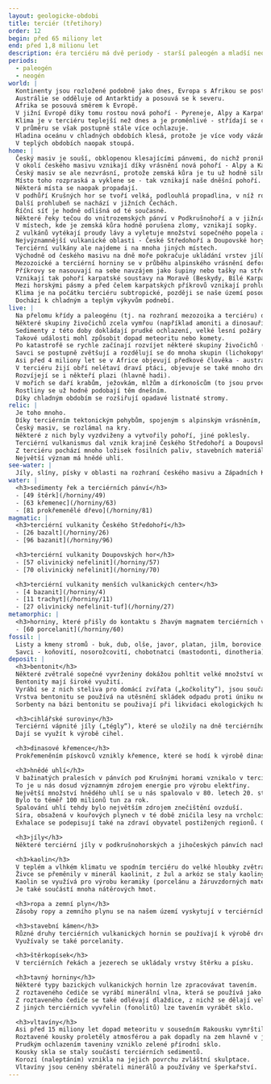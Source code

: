 ```yaml
---
layout: geologicke-obdobi
title: terciér (třetihory)
order: 12
begin: před 65 miliony let
end: před 1,8 milionu let
description: éra terciéru má dvě periody - starší paleogén a mladší neogén
periods:
  - paleogén
  - neogén
world: |
  Kontinenty jsou rozložené podobně jako dnes, Evropa s Afrikou se postupně vzdalují od Severní a Jižní Ameriky a Atlantský oceán mezi nimi se rozšiřuje.
  Austrálie se odděluje od Antarktidy a posouvá se k severu.
  Afrika se posouvá směrem k Evropě.
  V jižní Evropě díky tomu rostou nová pohoří - Pyreneje, Alpy a Karpaty.
  Klima je v terciéru teplejší než dnes a je proměnlivé - střídají se chladnější a teplejší období.
  V průměru se však postupně stále více ochlazuje.
  Hladina oceánu v chladných obdobích klesá, protože je více vody vázáno v ledovcích.
  V teplých obdobích naopak stoupá.
home: |
  Český masiv je souší, obklopenou klesajícími pánvemi, do nichž proniká moře.
  V okolí českého masivu vznikají díky vrásnění nová pohoří - Alpy a Karpaty.
  Český masiv se ale nezvrásní, protože zemská kůra je tu už hodně silná.
  Místo toho rozpraská a vyklene se - tak vznikají naše dněšní pohoří.
  Některá místa se naopak propadají.
  V podhůří Krušných hor se tvoří velká, podlouhlá propadlina, v níž rostou bažinaté pralesy - později zde vzniknou sloje hnědého uhlí.
  Další prohlubeň se nachází v jižních Čechách.
  Říční síť je hodně odlišná od té současné.
  Některé řeky tečou do vnitrozemských pánví v Podkrušnohoří a v jižních Čechách, jiné odtékají k východu, do moře, které zaplavuje velkou část Moravy.
  V místech, kde je zemská kůra hodně porušena zlomy, vznikají sopky.
  Z vulkánů vytékají proudy lávy a vyletuje množství sopečného popela a bomb.
  Nejvýznamnější vulkanické oblasti - České Středohoří a Doupovské hory - vznikají v souvislosti se zlomy v Podkrušnohoří.
  Terciérní vulkány ale najdeme i na mnoha jiných místech.
  Východně od českého masivu na dně moře pokračuje ukládání vrstev jílů, písků a vápenců. 
  Mezozoické a terciérní horniny se v průběhu alpinského vrásnění deformují, a v podobě obrovských desek - příkrovů - se nasouvají od východu k západu a severozápadu na český masiv.
  Příkrovy se nasouvají na sebe navzájem jako šupiny nebo tašky na střeše.
  Vznikají tak pohoří karpatské soustavy na Moravě (Beskydy, Bílé Karpaty, aj.) v sousedních zemích - na Slovensku a v Polsku.
  Mezi horskými pásmy a před čelem karpatských příkrovů vznikají prohlubně, v nichž se ukládají mořské nebo sladkovodní sedimenty.
  Klima je na počátku terciéru subtropické, později se naše území posouvá více k severu, do mírného pásma.
  Dochází k chladným a teplým výkyvům podnebí.
live: |
  Na přelomu křídy a paleogénu (tj. na rozhraní mezozoika a terciéru) dochází k náhlé změně prostředí, která hodně ovlivní život na Zemi.
  Některé skupiny živočichů zcela vymřou (například amoniti a dinosauři).
  Sedimenty z této doby dokládají prudké ochlazení, velké lesní požáry a vlny tsunami.
  Takové události mohl způsobit dopad meteoritu nebo komety.
  Po katastrofě se rychle začínají rozvíjet některé skupiny živočichů (zejména savci a ptáci).
  Savci se postupně zvětšují a rozdělují se do mnoha skupin (lichokopytníci, sudokopytníci, chobotnatci, hlodavci, netopýři, šelmy, kytovci, primáti).
  Asi před 4 miliony let se v Africe objevují předkové člověka - australopithékové a později i skuteční lidé.
  V terciéru žijí obří nelétaví draví ptáci, objevuje se také mnoho druhů zpěvných ptáků.
  Rozvíjejí se i někteří plazi (hlavně hadi).
  V mořích se daří krabům, ježovkám, mlžům a dírkonošcům (to jsou prvoci, kteří si staví vápnité schránky).
  Rostliny se už hodně podobají těm dnešním.
  Díky chladným obdobím se rozšiřují opadavé listnaté stromy.
relic: |
  Je toho mnoho.
  Díky terciérním tektonickým pohybům, spojeným s alpinským vrásněním, vznikl reliéf naší krajiny.
  Český masiv, se rozlámal na kry.
  Některé z nich byly vyzdviženy a vytvořily pohoří, jiné poklesly.
  Terciérní vulkanismus dal vznik krajině Českého Středohoří a Doupovských hor a také osamělým vrcholům, jakým je např. hora Říp.
  Z terciéru pochází mnoho ložisek fosilních paliv, stavebních materiálů a průmyslových nerostů.
  Největší význam má hnědé uhlí.
see-water: |
  Jíly, slíny, písky v oblasti na rozhraní českého masivu a Západních Karpat.
water: |
  <h3>sedimenty řek a terciérních pánví</h3>
  - [49 štěrk](/horniny/49)
  - [63 křemenec](/horniny/63)
  - [81 prokřemenělé dřevo](/horniny/81)
magmatic: |
  <h3>terciérní vulkanity Českého Středohoří</h3>
  - [26 bazalt](/horniny/26)
  - [96 bazanit](/horniny/96)

  <h3>terciérní vulkanity Doupovských hor</h3>
  - [57 olivinický nefelinit](/horniny/57)
  - [70 olivinický nefelinit](/horniny/70)

  <h3>terciérní vulkanity menších vulkanických center</h3>
  - [4 bazanit](/horniny/4)
  - [11 trachyt](/horniny/11)
  - [27 olivinický nefelinit-tuf](/horniny/27)
metamorphic: |
  <h3>horniny, které přišly do kontaktu s žhavým magmatem terciérních vulkanitů </h3>
  - [60 porcelanit](/horniny/60)
fossil: |
  Listy a kmeny stromů - buk, dub, olše, javor, platan, jilm, borovice.
  Savci - koňovití, nosorožcovití, chobotnatci (mastodonti, dinotheria), hmyzožravci, hlodavci, šelmy, vačnatci; plazi - krokodýli, hadi, ještěři, želvy; obojživelníci - žáby; ryby; ptáci.
deposit: |
  <h3>bentonit</h3>
  Některé zvětralé sopečné vyvrženiny dokážou pohltit velké množství vody.
  Bentonity mají široké využití.
  Vyrábí se z nich steliva pro domácí zvířata („kočkolity“), jsou součástí formovacích směsí ve slévárenství.
  Vrstva bentonitu se používá na utěsnění skládek odpadu proti úniku nebezpečných látek.
  Sorbenty na bázi bentonitu se použivají při likvidaci ekologických havárií.

  <h3>cihlářské suroviny</h3>
  Terciérní vápnité jíly („tégly“), které se uložily na dně terciérního moře, najdeme na mnoha místech Moravy.
  Dají se využít k výrobě cihel.

  <h3>dinasové křemence</h3>
  Prokřemeněním pískovců vznikly křemence, které se hodí k výrobě dinasu - křemenné žáruvzdorné hmoty, používané např. na vyzdívky sklářských a ocelářských pecí.

  <h3>hnědé uhlí</h3>
  V bažinatých pralesích v pánvích pod Krušnými horami vznikalo v terciéru hnědé uhlí.
  To je u nás dosud významným zdrojem energie pro výrobu elektřiny.
  Největší množství hnědého uhlí se u nás spalovalo v 80. letech 20. století.
  Bylo to téměř 100 milionů tun za rok.
  Spalování uhlí tehdy bylo největším zdrojem znečištění ovzduší.
  Síra, obsažená v kouřových plynech v té době zničila lesy na vrcholcích Krušných hor.
  Exhalace se podepisují také na zdraví obyvatel postižených regionů. Od 90. let se kouřové plyny čistí a současně došlo ke snížení spotřeby uhlí, situace se tím o něco zlepšila.

  <h3>jíly</h3>
  Některé terciérní jíly v podkrušnohorských a jihočeských pánvích nacházejí uplatnění v keramickém průmyslu.

  <h3>kaolin</h3>
  V teplém a vlhkém klimatu ve spodním terciéru do velké hloubky zvětrávaly žuly na Karlovarsku a karbonské arkózy na Plzeňsku.
  Živce se přeměnily v minerál kaolinit, z žul a arkóz se staly kaoliny.
  Kaolin se využívá pro výrobu keramiky (porcelánu a žáruvzdorných materiálů) a jako plnivo do papíru a gumy.
  Je také součástí mnoha nátěrových hmot.

  <h3>ropa a zemní plyn</h3>
  Zásoby ropy a zemního plynu se na našem území vyskytují v terciérních sedimentech karpatské předhlubně.

  <h3>stavební kámen</h3>
  Různé druhy terciérních vulkanických hornin se používají k výrobě drceného kameniva.
  Využívaly se také porcelanity.

  <h3>štěrkopísek</h3>
  V terciérních řekách a jezerech se ukládaly vrstvy štěrku a písku.

  <h3>tavný horniny</h3>
  Některé typy bazických vulkanických hornin lze zpracovávat tavením.
  Z roztaveného čediče se vyrábí minerální vlna, která se používá jako izolační materiál.
  Z roztaveného čediče se také odlévají dlaždice, z nichž se dělají velice odolné průmyslové podlahy.
  Z jiných terciérních vyvřelin (fonolitů) lze tavením vyrábět sklo.

  <h3>vltavíny</h3>
  Asi před 15 miliony let dopad meteoritu v sousedním Rakousku vymrštil do vzduchu množství roztavených hornin.
  Roztavené kousky proletěly atmosférou a pak dopadly na zem hlavně v jižních Čechách a na jižní Moravě.
  Prudkým ochlazením taveniny vzniklo zelené přírodní sklo.
  Kousky skla se staly součástí terciérních sedimentů.
  Korozí (naleptáním) vznikla na jejich povrchu zvláštní skulptace.
  Vltavíny jsou ceněny sběrateli minerálů a používány ve šperkařství.
---
```

  